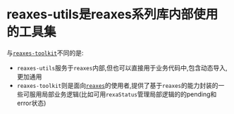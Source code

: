 # reaxes-utils是reaxes系列库内部使用的工具集

与[`reaxes-toolkit`](https://www.npmjs.com/package/reaxes-toolkit)不同的是:
* `reaxes-utils`服务于`reaxes`内部,但也可以直接用于业务代码中,包含动态导入,更加通用
* `reaxes-toolkit`则是面向[`reaxes`](https://www.npmjs.com/package/reaxes)的使用者,提供了基于`reaxes`的能力封装的一些可服用局部业务逻辑(比如可用`rexaStatus`管理局部逻辑的的pending和error状态)
